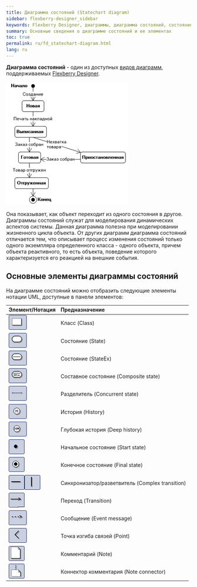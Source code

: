 ```yaml
---
title: Диаграмма состояний (Statechart diagram) 
sidebar: flexberry-designer_sidebar
keywords: Flexberry Designer, диаграммы, диаграмма состояний, состояние, история
summary: Основные сведения о диаграмме состояний и ее элементах
toc: true
permalink: ru/fd_statechart-diagram.html
lang: ru
---
```


**Диаграмма состояний** - один из доступных [видов диаграмм](fd_editing-diagram.html), поддерживаемых [Flexberry Designer](fd_landing_page.html).

![](/images/pages/products/flexberry-designer/diagram/statechart-diagram.png)

Она показывает, как объект переходит из одного состояния в другое. Диаграммы состояний служат для моделирования динамических аспектов системы. Данная диаграмма полезна при моделировании жизненного цикла объекта. 
От других диаграмм диаграмма состояний отличается тем, что описывает процесс изменения состояний только одного экземпляра определенного класса - одного объекта, причем объекта реактивного, то есть объекта, поведение которого характеризуется его реакцией на внешние события.

## Основные элементы диаграммы состояний

На диаграмме состояний можно отобразить следующие элементы нотации UML, доступные в панели элементов:

Элемент/Нотация | Предназначение
:-----------------------------------|:----------------------------------------------------------
![](/images/pages/products/flexberry-designer/diagram/instance.jpg) | Класс (Class)
![](/images/pages/products/flexberry-designer/diagram/state.jpg) | Состояние (State)
![](/images/pages/products/flexberry-designer/diagram/stateex.jpg) | Состояние (StateEx)
![](/images/pages/products/flexberry-designer/diagram/statecomposite.jpg) | Составное состояние (Composite state)
![](/images/pages/products/flexberry-designer/diagram/concstate.jpg) | Разделитель (Concurrent state)
![](/images/pages/products/flexberry-designer/diagram/history.jpg) | История (History)
![](/images/pages/products/flexberry-designer/diagram/historydeep.jpg) | Глубокая история (Deep history)
![](/images/pages/products/flexberry-designer/diagram/startstate.jpg) | Начальное состояние (Start state)
![](/images/pages/products/flexberry-designer/diagram/finalstate.jpg) | Конечное состояние (Final state)
![](/images/pages/products/flexberry-designer/diagram/complextransition.jpg)![](/images/pages/products/flexberry-designer/diagram/complextransition_ver.jpg) | Синхронизатор/разветвитель (Complex transition)
![](/images/pages/products/flexberry-designer/diagram/transition.jpg) | Переход (Transition)
![](/images/pages/products/flexberry-designer/diagram/eventmessage.jpg) | Сообщение (Event message)
![](/images/pages/products/flexberry-designer/diagram/corner.jpg) | Точка изгиба связей (Point)
![](/images/pages/products/flexberry-designer/diagram/note.jpg) | Комментарий (Note)
![](/images/pages/products/flexberry-designer/diagram/noteconn.jpg) | Коннектор комментария (Note connector)
